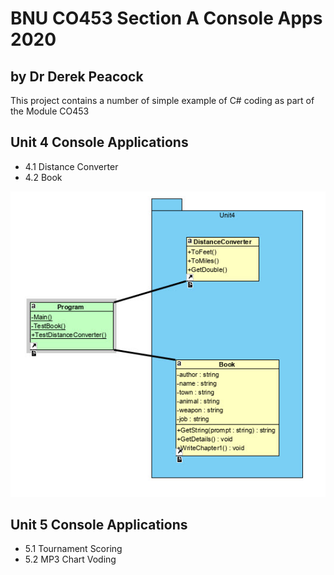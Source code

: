 # BNU CO453 Section A Console Apps 2020
## by Dr Derek Peacock

This project contains a number of simple example of C# coding as part
of the Module CO453

## Unit 4 Console Applications
  * 4.1 Distance Converter
  * 4.2 Book

![](CO453_ConsoleApp2020/Images/Unit-41.jpg)

## Unit 5 Console Applications
  * 5.1 Tournament Scoring
  * 5.2 MP3 Chart Voding
